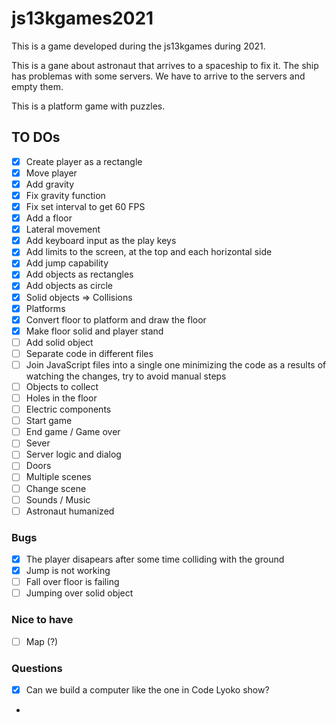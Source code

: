 # js13kgames2021
This is a game developed during the js13kgames during 2021.

This is a gane about astronaut that arrives to a spaceship to fix it. The ship has problemas with some servers. We
have to arrive to the servers and empty them.

This is a platform game with puzzles.

## TO DOs

* [x] Create player as a rectangle
* [x] Move player
* [x] Add gravity
* [x] Fix gravity function
* [x] Fix set interval to get 60 FPS
* [x] Add a floor
* [x] Lateral movement
* [x] Add keyboard input as the play keys
* [x] Add limits to the screen, at the top and each horizontal side
* [x] Add jump capability
* [x] Add objects as rectangles
* [x] Add objects as circle
* [x] Solid objects => Collisions
* [x] Platforms
* [x] Convert floor to platform and draw the floor
* [x] Make floor solid and player stand
* [ ] Add solid object
* [ ] Separate code in different files
* [ ] Join JavaScript files into a single one minimizing the code as a results of watching the changes, try to avoid manual steps
* [ ] Objects to collect
* [ ] Holes in the floor
* [ ] Electric components
* [ ] Start game
* [ ] End game / Game over
* [ ] Sever
* [ ] Server logic and dialog
* [ ] Doors
* [ ] Multiple scenes
* [ ] Change scene
* [ ] Sounds / Music
* [ ] Astronaut humanized

### Bugs

* [x] The player disapears after some time colliding with the ground
* [x] Jump is not working
* [ ] Fall over floor is failing
* [ ] Jumping over solid object

### Nice to have

* [ ] Map (?)

### Questions

* [x] Can we build a computer like the one in Code Lyoko show?
* 
